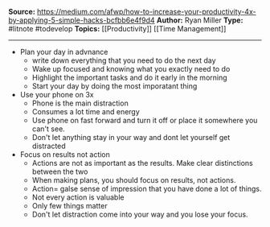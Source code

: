 **Source:** https://medium.com/afwp/how-to-increase-your-productivity-4x-by-applying-5-simple-hacks-bcfbb6e4f9d4
**Author:** Ryan Miller
**Type:** #litnote #todevelop 
**Topics:** [[Productivity]] [[Time Management]]

----
- Plan your day in advnance
	- write down everything that you need to do the next day
	- Wake up focused and knowing what you exactly need to do
	- Highlight the important tasks and do it early in the morning
	- Start your day by doing the most imporatant thing
- Use your phone on 3x
	- Phone is the main distraction
	- Consumes a lot time and energy
	- Use phone on fast forward and turn it off or place it somewhere you can't see.
	- Don't let anything stay in your way and dont let yourself get distracted
- Focus on results not action
	- Actions are not as important as the results. Make clear distinctions between the two
	- When making plans, you should focus on results, not actions.
	- Action= galse sense of impression that you have done a lot of things.
	- Not every action is valuable
	- Only few things matter
	- Don't let distraction come into your way and you lose your focus.